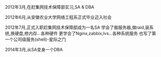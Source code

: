 2012年3月,在赶集网技术保障部实习,SA & DBA

2012年6月,从安徽农业大学网络工程系正式毕业迈入社会

2012年7月,正式入职赶集网技术保障部成为一名SA
学会了搬服务器,做raid,装系统,换硬盘,修内存...各种硬件
更学会了Nginx,zabbix,lvs...各种系统服务
也写了第一个公司级服务(shell)-星际之门

2014年3月,从SA变身一个DBA


